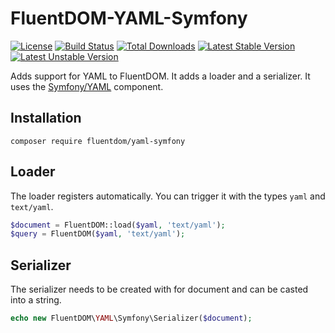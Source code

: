 FluentDOM-YAML-Symfony
=====================

[![License](https://poser.pugx.org/fluentdom/yaml-symfony/license.svg)](http://www.opensource.org/licenses/mit-license.php)
[![Build Status](https://travis-ci.org/ThomasWeinert/FluentDOM-YAML-Symfony.svg?branch=master)](https://travis-ci.org/FluentDOM/YAML-Symfony)
[![Total Downloads](https://poser.pugx.org/fluentdom/yaml-symfony/downloads.svg)](https://packagist.org/packages/fluentdom/yaml-symfony)
[![Latest Stable Version](https://poser.pugx.org/fluentdom/yaml-symfony/v/stable.svg)](https://packagist.org/packages/fluentdom/yaml-symfony)
[![Latest Unstable Version](https://poser.pugx.org/fluentdom/yaml-symfony/v/unstable.svg)](https://packagist.org/packages/fluentdom/yaml-symfony)


Adds support for YAML to FluentDOM. It adds a loader and a serializer. It uses the
[Symfony/YAML](http://symfony.com/doc/current/components/yaml/introduction.html) component.

Installation
------------

```text
composer require fluentdom/yaml-symfony
```

Loader
------

The loader registers automatically. You can trigger it with the types `yaml` and `text/yaml`.

```php
$document = FluentDOM::load($yaml, 'text/yaml');
$query = FluentDOM($yaml, 'text/yaml');
```

Serializer
----------

The serializer needs to be created with for document and can be casted into a string.

```php
echo new FluentDOM\YAML\Symfony\Serializer($document);
```



